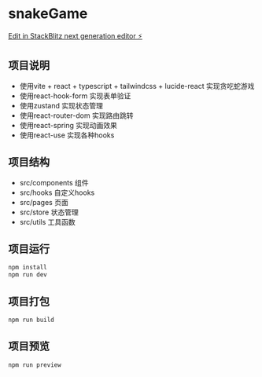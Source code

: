 # snakeGame

[Edit in StackBlitz next generation editor ⚡️](https://stackblitz.com/~/github.com/ccyefan/snakeGame)

## 项目说明

- 使用vite + react + typescript + tailwindcss + lucide-react 实现贪吃蛇游戏
- 使用react-hook-form 实现表单验证
- 使用zustand 实现状态管理
- 使用react-router-dom 实现路由跳转
- 使用react-spring 实现动画效果
- 使用react-use 实现各种hooks

## 项目结构

- src/components 组件
- src/hooks 自定义hooks
- src/pages 页面
- src/store 状态管理
- src/utils 工具函数

## 项目运行

```bash
npm install
npm run dev
```

## 项目打包

```bash
npm run build
```

## 项目预览

```bash
npm run preview
```

